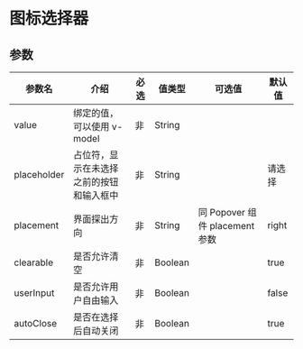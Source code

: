 # 图标选择器

## 参数

| 参数名 | 介绍 | 必选 | 值类型 | 可选值 | 默认值 |
| --- | --- | --- | --- | --- | --- |
| value | 绑定的值，可以使用 v-model | 非 | String |  |  |
| placeholder | 占位符，显示在未选择之前的按钮和输入框中 | 非 | String |  | 请选择 |
| placement | 界面探出方向 | 非 | String | 同 Popover 组件 placement 参数 | right |
| clearable | 是否允许清空 | 非 | Boolean |  | true |
| userInput | 是否允许用户自由输入 | 非 | Boolean |  | false |
| autoClose | 是否在选择后自动关闭 | 非 | Boolean |  | true |

